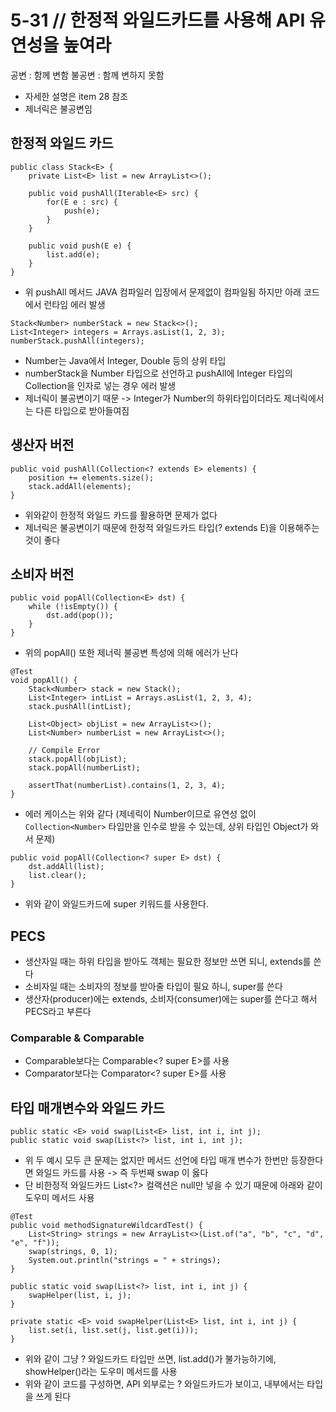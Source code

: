 # 5-31 // 한정적 와일드카드를 사용해 API 유연성을 높여라

공변 : 함께 변함
불공변 : 함께 변하지 못함

- 자세한 설명은 item 28 참조
- 제너릭은 불공변임

## 한정적 와일드 카드

```
public class Stack<E> {
    private List<E> list = new ArrayList<>();
    
    public void pushAll(Iterable<E> src) {
        for(E e : src) {
            push(e);
        }
    }
    
    public void push(E e) {
        list.add(e);
    }
}
```
- 위 pushAll 메서드 JAVA 컴파일러 입장에서 문제없이 컴파일됨 하지만 아래 코드에서 런타임 에러 발생

```
Stack<Number> numberStack = new Stack<>();
List<Integer> integers = Arrays.asList(1, 2, 3);
numberStack.pushAll(integers);
```
- Number는 Java에서 Integer, Double 등의 상위 타입
- numberStack을 Number 타입으로 선언하고 pushAll에 Integer 타입의 Collection을 인자로 넣는 경우 에러 발생
- 제너릭이 불공변이기 때문 -> Integer가 Number의 하위타입이더라도 제너릭에서는 다른 타입으로 받아들여짐

## 생산자 버전

```
public void pushAll(Collection<? extends E> elements) {
    position += elements.size();
    stack.addAll(elements);
}
```
- 위와같이 한정적 와일드 카드를 활용하면 문제가 없다
- 제너릭은 불공변이기 때문에 한정적 와일드카드 타입(? extends E)을 이용해주는 것이 좋다

## 소비자 버전

```
public void popAll(Collection<E> dst) {
    while (!isEmpty()) {
        dst.add(pop());
    }    
}
```
- 위의 popAll() 또한 제너릭 불공변 특성에 의해 에러가 난다

```
@Test
void popAll() {
    Stack<Number> stack = new Stack();
    List<Integer> intList = Arrays.asList(1, 2, 3, 4);
    stack.pushAll(intList);
    
    List<Object> objList = new ArrayList<>();
    List<Number> numberList = new ArrayList<>();
    
    // Compile Error
    stack.popAll(objList);
    stack.popAll(numberList);
    
    assertThat(numberList).contains(1, 2, 3, 4);
}
```
- 에러 케이스는 위와 같다 (제네릭이 Number이므로 유연성 없이 `Collection<Number>` 타입만을 인수로 받을 수 있는데, 상위 타입인 Object가 와서 문제)

```
public void popAll(Collection<? super E> dst) {
    dst.addAll(list);
    list.clear();
}
```
- 위와 같이 와일드카드에 super 키워드를 사용한다.

## PECS
- 생산자일 때는 하위 타입을 받아도 객체는 필요한 정보만 쓰면 되니, extends를 쓴다
- 소비자일 때는 소비자의 정보를 받아줄 타입이 필요 하니, super를 쓴다
- 생산자(producer)에는 extends, 소비자(consumer)에는 super를 쓴다고 해서 PECS라고 부른다


### Comparable & Comparable
- Comparable보다는 Comparable<? super E>를 사용
- Comparator보다는 Comparator<? super E>를 사용


## 타입 매개변수와 와일드 카드

```
public static <E> void swap(List<E> list, int i, int j);
public static void swap(List<?> list, int i, int j);
```
- 위 두 예시 모두 큰 문제는 없지만 메서드 선언에 타입 매개 변수가 한번만 등장한다면 와일드 카드를 사용 -> 즉 두번째 swap 이 옳다
- 단 비한정적 와일드카드 List<?> 컬랙션은 null만 넣을 수 있기 때문에 아래와 같이 도우미 메서드 사용

```
@Test
public void methodSignatureWildcardTest() {
    List<String> strings = new ArrayList<>(List.of("a", "b", "c", "d", "e", "f"));
    swap(strings, 0, 1);
    System.out.println("strings = " + strings);
}

public static void swap(List<?> list, int i, int j) {
    swapHelper(list, i, j);
}

private static <E> void swapHelper(List<E> list, int i, int j) {
    list.set(i, list.set(j, list.get(i)));
}
```

- 위와 같이 그냥 ? 와일드카드 타입만 쓰면, list.add()가 불가능하기에, showHelper()라는 도우미 메서드를 사용
- 위와 같이 코드를 구성하면, API 외부로는 ? 와일드카드가 보이고, 내부에서는 <E> 타입을 쓰게 된다